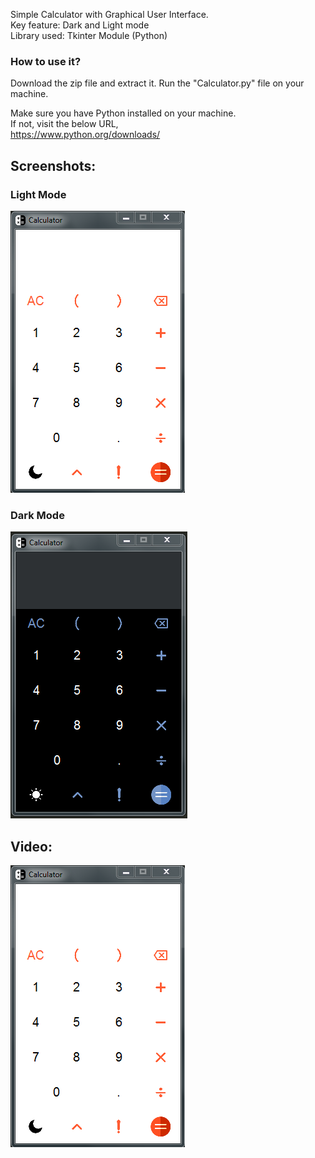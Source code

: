 Simple Calculator with Graphical User Interface.  
Key feature: Dark and Light mode  
Library used: Tkinter Module (Python)  
  
### How to use it?  
Download the zip file and extract it. Run the "Calculator.py" file on your machine.  
  
Make sure you have Python installed on your machine.  
If not, visit the below URL,  
https://www.python.org/downloads/


## Screenshots:
### Light Mode
<img src="https://github.com/Ritik-Saxena/Calculator-Light-and-Dark-Mode/blob/25b72aa9b1318cd8ae8fd666adcc3109583f572e/Screenshots%20%26%20Videos/Light%20mode.PNG">

### Dark Mode
<img src="https://github.com/Ritik-Saxena/Calculator-Light-and-Dark-Mode/blob/master/Screenshots%20%26%20Videos/Dark%20mode.PNG">

## Video:
[![Watch the video](https://github.com/Ritik-Saxena/Calculator-Light-and-Dark-Mode/blob/25b72aa9b1318cd8ae8fd666adcc3109583f572e/Screenshots%20%26%20Videos/Light%20mode.PNG)](https://user-images.githubusercontent.com/62079355/111534710-4fde3300-878e-11eb-953f-3713c25a2e61.mp4)
